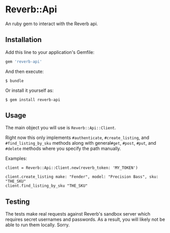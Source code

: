 # Reverb::Api

An ruby gem to interact with the Reverb api.

## Installation

Add this line to your application's Gemfile:

```ruby
gem 'reverb-api'
```

And then execute:

    $ bundle

Or install it yourself as:

    $ gem install reverb-api

## Usage

The main object you will use is `Reverb::Api::Client`.

Right now this only implements `#authenticate`, `#create_listing`, and `#find_listing_by_sku` 
methods along with general`#get`, `#post`, `#put`, and `#delete` methods where you specify 
the path manually.

Examples:

    client = Reverb::Api::Client.new(reverb_token: 'MY_TOKEN')

    client.create_listing make: "Fender", model: "Precision Bass", sku: "THE_SKU"
    client.find_listing_by_sku "THE_SKU"

## Testing

The tests make real requests against Reverb's sandbox server which requires secret
usernames and passwords. As a result, you will likely not be able to run them locally.
Sorry.
